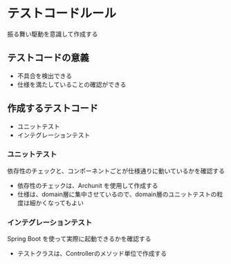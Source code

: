 ﻿# テストコードルール
振る舞い駆動を意識して作成する

## テストコードの意義
- 不具合を検出できる
- 仕様を満たしていることの確認ができる

## 作成するテストコード
- ユニットテスト
- インテグレーションテスト

### ユニットテスト
依存性のチェックと、コンポーネントごとが仕様通りに動いているかを確認する
- 依存性のチェックは、Archunit を使用して作成する
- 仕様は、domain層に集中させているので、domain層のユニットテストの粒度は細かくなってもよい

### インテグレーションテスト
Spring Boot を使って実際に起動できるかを確認する
- テストクラスは、Controllerのメソッド単位で作成する
